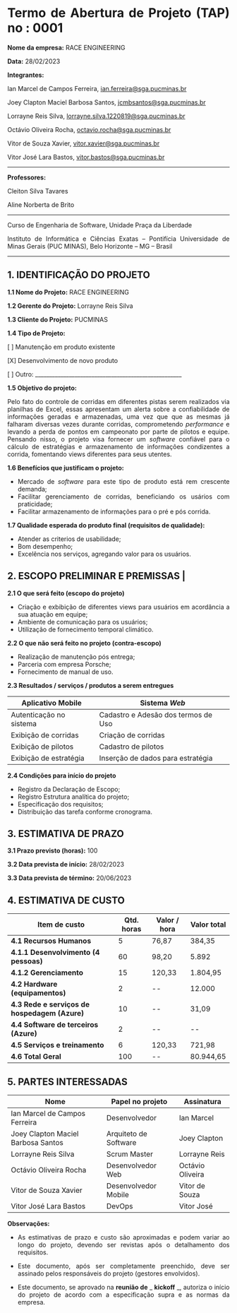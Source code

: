 <div align="justify">

# Termo de Abertura de Projeto (TAP) no : 0001

**Nome da empresa:** RACE ENGINEERING

**Data:** 28/02/2023

**Integrantes:**

Ian Marcel de Campos Ferreira, ian.ferreira@sga.pucminas.br

Joey Clapton Maciel Barbosa Santos, jcmbsantos@sga.pucminas.br

Lorrayne Reis Silva, lorrayne.silva.1220819@sga.pucminas.br

Octávio Oliveira Rocha, octavio.rocha@sga.pucminas.br

Vitor de Souza Xavier, vitor.xavier@sga.pucminas.br

Vitor José Lara Bastos, vitor.bastos@sga.pucminas.br


---

**Professores:**

Cleiton Silva Tavares

Aline Norberta de Brito

---

Curso de Engenharia de Software, Unidade Praça da Liberdade

Instituto de Informática e Ciências Exatas – Pontifícia Universidade de Minas Gerais (PUC MINAS), Belo Horizonte – MG – Brasil

---

## 1. IDENTIFICAÇÃO DO PROJETO

**1.1 Nome do Projeto:** RACE ENGINEERING

**1.2 Gerente do Projeto:** Lorrayne Reis Silva

**1.3 Cliente do Projeto:** PUCMINAS

**1.4 Tipo de Projeto:**

[ ] Manutenção em produto existente

[X] Desenvolvimento de novo produto

[ ] Outro: \_\_\_\_\_\_\_\_\_\_\_\_\_\_\_\_\_\_\_\_\_\_\_\_\_\_\_\_\_\_\_\_\_\_\_\_\_\_\_\_\_\_\_\_\_\_\_\_\_\_\_\_


**1.5 Objetivo do projeto:** 

Pelo fato do controle de corridas em diferentes pistas serem realizados via planilhas de Excel, essas apresentam um alerta sobre  a confiabilidade de informações geradas e armazenadas, uma vez que que as mesmas já falharam diversas vezes durante corridas, comprometendo *performance* e levando a perda de pontos em campeonato por parte de pilotos e equipe. Pensando nisso, o projeto visa fornecer um *software* confiável para o cálculo de estratégias e armazenamento de informações condizentes a corrida, fomentando views diferentes para seus utentes.


**1.6 Benefícios que justificam o projeto:**

- Mercado de *software* para este tipo de produto está rem crescente demanda;
- Facilitar gerenciamento de corridas, beneficiando os usários com praticidade;
- Facilitar armazenamento de informações para o pré e pós corrida.


**1.7 Qualidade esperada do produto final (requisitos de qualidade):**

- Atender as criterios de usabilidade;
- Bom desempenho;
- Excelência nos serviços, agregando valor para os usuários.


## **2. ESCOPO PRELIMINAR E PREMISSAS** |

**2.1 O que será feito (escopo do projeto)**

- Criação e exbibição de diferentes views para usuários em acordância a sua atuação em equipe;
- Ambiente de comunicação para os usuários;
- Utilização de fornecimento temporal climático.


**2.2 O que não será feito no projeto (contra-escopo)**

- Realização de manutenção pós entrega;
- Parceria com empresa Porsche;
- Fornecimento de manual de uso.


**2.3 Resultados / serviços / produtos a serem entregues**

| Aplicativo Mobile | Sistema *Web* |
| --- | --- |
| Autenticação no sistema | Cadastro e Adesão dos termos de Uso|
| Exibição de corridas | Criação de corridas|
| Exibição de pilotos| Cadastro de pilotos|
| Exibição de estratégia| Inserção de dados para estratégia|

**2.4 Condições para início do projeto**

- Registro da Declaração de Escopo;
- Registro Estrutura analítica do projeto;
- Especificação dos requisitos;
- Distribuição das tarefa conforme cronograma.


## 3. ESTIMATIVA DE PRAZO

**3.1 Prazo previsto (horas):** 100

**3.2 Data prevista de início:** 28/02/2023 

**3.3 Data prevista de término:** 20/06/2023

## 4. ESTIMATIVA DE CUSTO

| Item de custo | Qtd. horas | Valor / hora  | Valor total |
| --- | --- | --- | --- |
| **4.1 Recursos Humanos** | 5 |76,87 |384,35 |
| **4.1.1 Desenvolvimento (4 pessoas)** | 60 | 98,20 |5.892 |
| **4.1.2 Gerenciamento** | 15 |120,33 |1.804,95 |
| **4.2 Hardware (equipamentos)** | 2 | -- | 12.000 |
| **4.3 Rede e serviços de hospedagem (Azure)** | 10 |--| 31,09|
| **4.4 Software de terceiros (Azure)** | 2 |-- |--|
| **4.5 Serviços e treinamento** | 6 |120,33|721,98|
| **4.6 Total Geral** | 100 | -- | 80.944,65|

## 5. PARTES INTERESSADAS

| Nome | Papel no projeto | Assinatura |
| --- | --- | --- |
|Ian Marcel de Campos Ferreira|Desenvolvedor|Ian Marcel  |
|Joey Clapton Maciel Barbosa Santos|Arquiteto de Software|Joey Clapton    |
|Lorrayne Reis Silva|Scrum Master|Lorrayne Reis|
|Octávio Oliveira Rocha|Desenvolvedor Web|Octávio Oliveira |
|Vitor de Souza Xavier|Desenvolvedor Mobile|Vitor de Souza |
|Vitor José Lara Bastos|DevOps|Vitor José|

**Observações:**

- As estimativas de prazo e custo são aproximadas e podem variar ao longo do projeto, devendo ser revistas após o detalhamento dos requisitos.

- Este documento, após ser completamente preenchido, deve ser assinado pelos responsáveis do projeto (gestores envolvidos).

- Este documento, se aprovado na **reunião de** _ **kickoff** _, autoriza o início do projeto de acordo com a especificação supra e as normas da empresa.

 </div>
